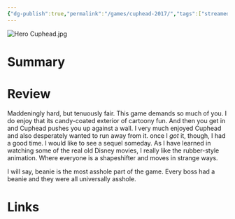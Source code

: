 ```yaml
---
{"dg-publish":true,"permalink":"/games/cuphead-2017/","tags":["streamed"],"created":"2024-07-23","updated":"2024-08-12"}
---
```



![Hero Cuphead.jpg](/img/user/Attachments/Hero%20Cuphead.jpg)

# Summary

# Review

Maddeningly hard, but tenuously fair. This game demands so much of you. I do enjoy that its candy-coated exterior of cartoony fun. And then you get in and Cuphead pushes you up against a wall. I very much enjoyed Cuphead and also desperately wanted to run away from it. once I *got* it, though, I had a good time. I would like to see a sequel someday. As I have learned in watching some of the real old Disney movies, I really like the rubber-style animation. Where everyone is a shapeshifter and moves in strange ways.

I will say, beanie is the most asshole part of the game. Every boss had a beanie and they were all universally asshole.

# Links

